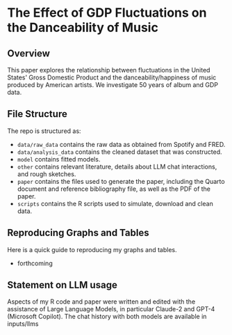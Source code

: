# The Effect of GDP Fluctuations on the Danceability of Music 

## Overview

This paper explores the relationship between fluctuations in the United States' Gross Domestic Product and the danceability/happiness of music produced by American artists. We investigate 50 years of album and GDP data. 

## File Structure

The repo is structured as:

-   `data/raw_data` contains the raw data as obtained from Spotify and FRED.
-   `data/analysis_data` contains the cleaned dataset that was constructed.
-   `model` contains fitted models. 
-   `other` contains relevant literature, details about LLM chat interactions, and rough sketches.
-   `paper` contains the files used to generate the paper, including the Quarto document and reference bibliography file, as well as the PDF of the paper. 
-   `scripts` contains the R scripts used to simulate, download and clean data.

## Reproducing Graphs and Tables
Here is a quick guide to reproducing my graphs and tables.

- forthcoming 
   

## Statement on LLM usage

Aspects of my R code and paper were written and edited with the assistance of Large Language Models, in particular Claude-2 and GPT-4 (Microsoft Copilot). The chat history with both models are available in inputs/llms
